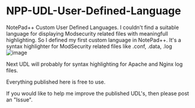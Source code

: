# NPP-UDL-User-Defined-Language
NotePad++ Custom User Defined Languages.
I couldn't find a suitable language for displaying Modsecurity related files with meaningfull highlighting.
So I defined my first custom language in NotePad++. It's a syntax highlighter for ModSecurity related files like .conf, .data, .log
![image](https://github.com/user-attachments/assets/032faee9-c186-4064-a575-c861dd80aa94)


Next UDL will probably for syntax highlighting for Apache and Nginx log files.

Everything published here is free to use.

If you would like to help me improve the published UDL's, then please post an "Issue".
